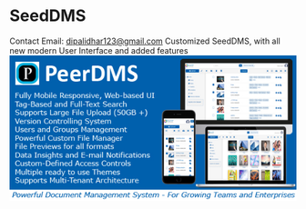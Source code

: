 # SeedDMS
Contact Email: dipalidhar123@gmail.com
Customized SeedDMS, with all new modern User Interface and added features
![Banner](https://github.com/rahulpeter96/SeedDMS/blob/master/peerdms_banner.jpg)
